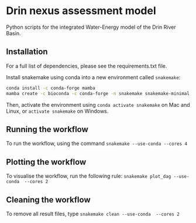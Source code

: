 # Drin nexus assessment model

Python scripts for the integrated Water-Energy model of the Drin River Basin. 

## Installation

For a full list of dependencies, please see the requirements.txt file. 

Install snakemake using conda into a new environment called `snakemake`:

```bash
conda install -c conda-forge mamba
mamba create -c bioconda -c conda-forge -n snakemake snakemake-minimal pandas
```

Then, activate the environment using `conda activate snakemake` on Mac and Linux, or `activate snakemake` on Windows.

## Running the workflow


To run the workflow, using the command `snakemake --use-conda --cores 4`

## Plotting the workflow

To visualise the workflow, run the following rule: `snakemake plot_dag --use-conda  --cores 2`

## Cleaning the workflow

To remove all result files, type `snakemake clean --use-conda  --cores 2`
